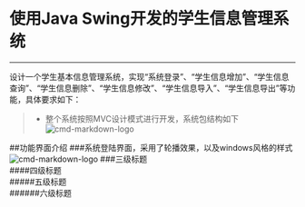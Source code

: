 # 使用Java Swing开发的学生信息管理系统

------

设计一个学生基本信息管理系统，实现“系统登录”、“学生信息增加”、“学生信息查询”、“学生信息删除”、“学生信息修改”、“学生信息导入”、“学生信息导出”等功能，具体要求如下：

> * 整个系统按照MVC设计模式进行开发，系统包结构如下
![cmd-markdown-logo](https://github.com/oldlinfeng/Practice/blob/master/src/readme/1.png)


##功能界面介绍
###系统登陆界面，采用了轮播效果，以及windows风格的样式
![cmd-markdown-logo](https://github.com/oldlinfeng/Practice/blob/master/src/readme/2.png)
###三级标题  
####四级标题  
#####五级标题  
######六级标题  
